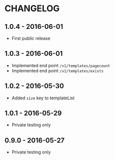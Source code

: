 # CHANGELOG

## 1.0.4 - 2016-06-01

* First public release

## 1.0.3 - 2016-06-01

* Implemented end point `/v1/templates/pagecount`
* Implemented end point `/v1/templates/exists`
  
## 1.0.2 - 2016-05-30

* Added `size` key to templateList

## 1.0.1 - 2016-05-29

* Private testing only

## 0.9.0 - 2016-05-27

* Private testing only
